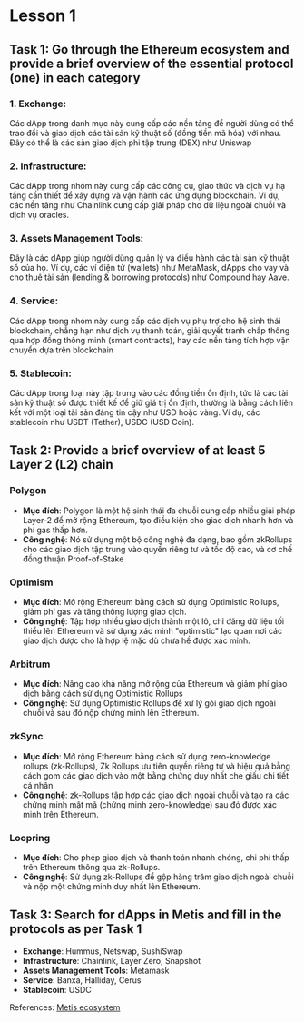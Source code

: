 # Lesson 1

## Task 1: Go through the Ethereum ecosystem and provide a brief overview of the essential protocol (one) in each category

### 1. Exchange:

Các dApp trong danh mục này cung cấp các nền tảng để người dùng có thể trao đổi và giao dịch các tài sản kỹ thuật số (đồng tiền mã hóa) với nhau. Đây có thể là các sàn giao dịch phi tập trung (DEX) như Uniswap

### 2. Infrastructure:

Các dApp trong nhóm này cung cấp các công cụ, giao thức và dịch vụ hạ tầng cần thiết để xây dựng và vận hành các ứng dụng blockchain. Ví dụ, các nền tảng như Chainlink cung cấp giải pháp cho dữ liệu ngoài chuỗi và dịch vụ oracles.

### 3. Assets Management Tools:

Đây là các dApp giúp người dùng quản lý và điều hành các tài sản kỹ thuật số của họ. Ví dụ, các ví điện tử (wallets) như MetaMask, dApps cho vay và cho thuê tài sản (lending & borrowing protocols) như Compound hay Aave.

### 4. Service:

Các dApp trong nhóm này cung cấp các dịch vụ phụ trợ cho hệ sinh thái blockchain, chẳng hạn như dịch vụ thanh toán, giải quyết tranh chấp thông qua hợp đồng thông minh (smart contracts), hay các nền tảng tích hợp vận chuyển dựa trên blockchain

### 5. Stablecoin:

Các dApp trong loại này tập trung vào các đồng tiền ổn định, tức là các tài sản kỹ thuật số được thiết kế để giữ giá trị ổn định, thường là bằng cách liên kết với một loại tài sản đáng tin cậy như USD hoặc vàng. Ví dụ, các stablecoin như USDT (Tether), USDC (USD Coin).

## Task 2: Provide a brief overview of at least 5 Layer 2 (L2) chain

### Polygon

- **Mục đích**: Polygon là một hệ sinh thái đa chuỗi cung cấp nhiều giải pháp Layer-2 để mở rộng Ethereum, tạo điều kiện cho giao dịch nhanh hơn và phí gas thấp hơn.
- **Công nghệ**: Nó sử dụng một bộ công nghệ đa dạng, bao gồm zkRollups cho các giao dịch tập trung vào quyền riêng tư và tốc độ cao, và cơ chế đồng thuận Proof-of-Stake

### Optimism

- **Mục đích**: Mở rộng Ethereum bằng cách sử dụng Optimistic Rollups, giảm phí gas và tăng thông lượng giao dịch.
- **Công nghệ**: Tập hợp nhiều giao dịch thành một lô, chỉ đăng dữ liệu tối thiểu lên Ethereum và sử dụng xác minh "optimistic" lạc quan nơi các giao dịch được cho là hợp lệ mặc dù chưa hề được xác minh.

### Arbitrum

- **Mục đích**: Nâng cao khả năng mở rộng của Ethereum và giảm phí giao dịch bằng cách sử dụng Optimistic Rollups
- **Công nghệ**: Sử dụng Optimistic Rollups để xử lý gói giao dịch ngoài chuỗi và sau đó nộp chứng minh lên Ethereum.

### zkSync

- **Mục đích**: Mở rộng Ethereum bằng cách sử dụng zero-knowledge rollups (zk-Rollups), Zk Rollups ưu tiên quyền riêng tư và hiệu quả bằng cách gom các giao dịch vào một bằng chứng duy nhất che giấu chi tiết cá nhân
- **Công nghệ**: zk-Rollups tập hợp các giao dịch ngoài chuỗi và tạo ra các chứng minh mật mã (chứng minh zero-knowledge) sau đó được xác minh trên Ethereum.

### Loopring

- **Mục đích**: Cho phép giao dịch và thanh toán nhanh chóng, chi phí thấp trên Ethereum thông qua zk-Rollups.
- **Công nghệ**: Sử dụng zk-Rollups để gộp hàng trăm giao dịch ngoài chuỗi và nộp một chứng minh duy nhất lên Ethereum.

## Task 3: Search for dApps in Metis and fill in the protocols as per Task 1

- **Exchange**: Hummus, Netswap, SushiSwap
- **Infrastructure**: Chainlink, Layer Zero, Snapshot
- **Assets Management Tools**: Metamask
- **Service**: Banxa, Halliday, Cerus
- **Stablecoin**: USDC

References: [Metis ecosystem](https://www.metis.io/ecosystem)
